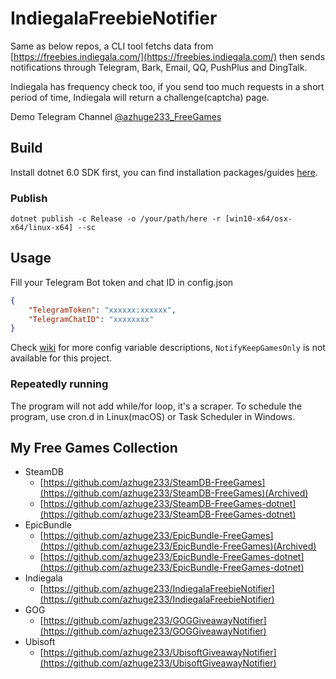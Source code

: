 # IndiegalaFreebieNotifier

Same as below repos, a CLI tool fetchs data from [https://freebies.indiegala.com/](https://freebies.indiegala.com/) then sends notifications through Telegram, Bark, Email, QQ, PushPlus and DingTalk.

Indiegala has frequency check too, if you send too much requests in a short period of time, Indiegala will return a challenge(captcha) page.

Demo Telegram Channel [@azhuge233_FreeGames](https://t.me/azhuge233_FreeGames)

## Build

Install dotnet 6.0 SDK first, you can find installation packages/guides [here](https://dotnet.microsoft.com/download).

### Publish

```
dotnet publish -c Release -o /your/path/here -r [win10-x64/osx-x64/linux-x64] --sc
```

## Usage

Fill your Telegram Bot token and chat ID in config.json

```json
{
	"TelegramToken": "xxxxxx:xxxxxx",
	"TelegramChatID": "xxxxxxxx"
}
```

Check [wiki](https://github.com/azhuge233/SteamDB-FreeGames-dotnet/wiki/Config-Description) for more config variable descriptions, `NotifyKeepGamesOnly` is not available for this project.

### Repeatedly running

The program will not add while/for loop, it's a scraper. To schedule the program, use cron.d in Linux(macOS) or Task Scheduler in Windows.

## My Free Games Collection

- SteamDB
    - [https://github.com/azhuge233/SteamDB-FreeGames](https://github.com/azhuge233/SteamDB-FreeGames)(Archived)
    - [https://github.com/azhuge233/SteamDB-FreeGames-dotnet](https://github.com/azhuge233/SteamDB-FreeGames-dotnet)
- EpicBundle
    - [https://github.com/azhuge233/EpicBundle-FreeGames](https://github.com/azhuge233/EpicBundle-FreeGames)(Archived)
    - [https://github.com/azhuge233/EpicBundle-FreeGames-dotnet](https://github.com/azhuge233/EpicBundle-FreeGames-dotnet)
- Indiegala
    - [https://github.com/azhuge233/IndiegalaFreebieNotifier](https://github.com/azhuge233/IndiegalaFreebieNotifier)
- GOG
    - [https://github.com/azhuge233/GOGGiveawayNotifier](https://github.com/azhuge233/GOGGiveawayNotifier)
- Ubisoft
    - [https://github.com/azhuge233/UbisoftGiveawayNotifier](https://github.com/azhuge233/UbisoftGiveawayNotifier)
